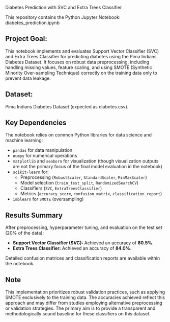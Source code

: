 Diabetes Prediction with SVC and Extra Trees Classifier

This repository contains the Python Jupyter Notebook: diabetes_prediction.ipynb

## Project Goal:
This notebook implements and evaluates Support Vector Classifier (SVC) and Extra Trees Classifier for predicting diabetes using the Pima Indians Diabetes Dataset. It focuses on robust data preprocessing, including handling missing values, feature scaling, and using SMOTE (Synthetic Minority Over-sampling Technique) correctly on the training data only to prevent data leakage.

## Dataset:
Pima Indians Diabetes Dataset (expected as diabetes.csv).

## Key Dependencies

The notebook relies on common Python libraries for data science and machine learning:
*   `pandas` for data manipulation
*   `numpy` for numerical operations
*   `matplotlib` and `seaborn` for visualization (though visualization outputs are not the primary focus of the final model evaluation in the notebook)
*   `scikit-learn` for:
    *   Preprocessing (`RobustScaler`, `StandardScaler`, `MinMaxScaler`)
    *   Model selection (`train_test_split`, `RandomizedSearchCV`)
    *   Classifiers (`SVC`, `ExtraTreesClassifier`)
    *   Metrics (`accuracy_score`, `confusion_matrix`, `classification_report`)
*   `imblearn` for `SMOTE` (oversampling)

## Results Summary

After preprocessing, hyperparameter tuning, and evaluation on the test set (20% of the data):
*   **Support Vector Classifier (SVC):** Achieved an accuracy of **80.5%**.
*   **Extra Trees Classifier:** Achieved an accuracy of **84.0%**.

Detailed confusion matrices and classification reports are available within the notebook.


## Note

This implementation prioritizes robust validation practices, such as applying SMOTE exclusively to the training data. 
The accuracies achieved reflect this approach and may differ from studies employing alternative preprocessing or validation strategies. 
The primary aim is to provide a transparent and methodologically sound baseline for these classifiers on this dataset.

